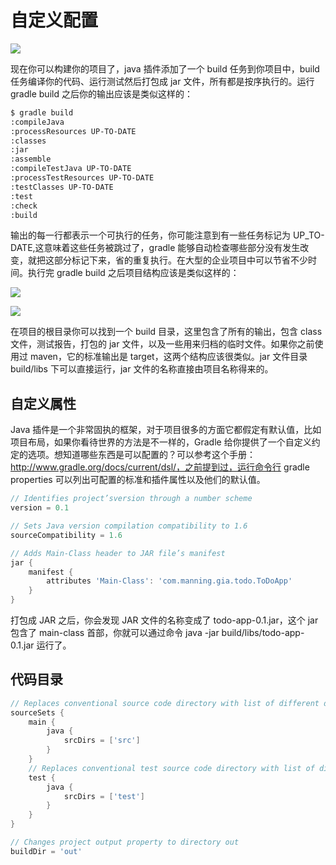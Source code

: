 # 自定义配置

![](https://lippiouyang.gitbooks.io/gradle-in-action-cn/content/images/dag12.png)

现在你可以构建你的项目了，java 插件添加了一个 build 任务到你项目中，build 任务编译你的代码、运行测试然后打包成 jar 文件，所有都是按序执行的。运行 gradle build 之后你的输出应该是类似这样的：

```sh
$ gradle build
:compileJava
:processResources UP-TO-DATE
:classes
:jar
:assemble
:compileTestJava UP-TO-DATE
:processTestResources UP-TO-DATE
:testClasses UP-TO-DATE
:test
:check
:build
```

输出的每一行都表示一个可执行的任务，你可能注意到有一些任务标记为 UP_TO-DATE,这意味着这些任务被跳过了，gradle 能够自动检查哪些部分没有发生改变，就把这部分标记下来，省的重复执行。在大型的企业项目中可以节省不少时间。执行完 gradle build 之后项目结构应该是类似这样的：

![](https://lippiouyang.gitbooks.io/gradle-in-action-cn/content/images/dag13.png)

![](https://lippiouyang.gitbooks.io/gradle-in-action-cn/content/images/dag14.png)

在项目的根目录你可以找到一个 build 目录，这里包含了所有的输出，包含 class 文件，测试报告，打包的 jar 文件，以及一些用来归档的临时文件。如果你之前使用过 maven，它的标准输出是 target，这两个结构应该很类似。jar 文件目录 build/libs 下可以直接运行，jar 文件的名称直接由项目名称得来的。

## 自定义属性

Java 插件是一个非常固执的框架，对于项目很多的方面它都假定有默认值，比如项目布局，如果你看待世界的方法是不一样的，Gradle 给你提供了一个自定义约定的选项。想知道哪些东西是可以配置的？可以参考这个手册：http://www.gradle.org/docs/current/dsl/，之前提到过，运行命令行 gradle properties 可以列出可配置的标准和插件属性以及他们的默认值。

```groovy
// Identifies project’sversion through a number scheme
version = 0.1

// Sets Java version compilation compatibility to 1.6
sourceCompatibility = 1.6

// Adds Main-Class header to JAR file’s manifest
jar {
    manifest {
        attributes 'Main-Class': 'com.manning.gia.todo.ToDoApp'
    }
}
```

打包成 JAR 之后，你会发现 JAR 文件的名称变成了 todo-app-0.1.jar，这个 jar 包含了 main-class 首部，你就可以通过命令 java -jar build/libs/todo-app-0.1.jar 运行了。

## 代码目录

```groovy
// Replaces conventional source code directory with list of different directories
sourceSets {
    main {
        java {
            srcDirs = ['src']
        }
    }
    // Replaces conventional test source code directory with list of different directories
    test {
        java {
            srcDirs = ['test']
        }
    }
}

// Changes project output property to directory out
buildDir = 'out'
```
